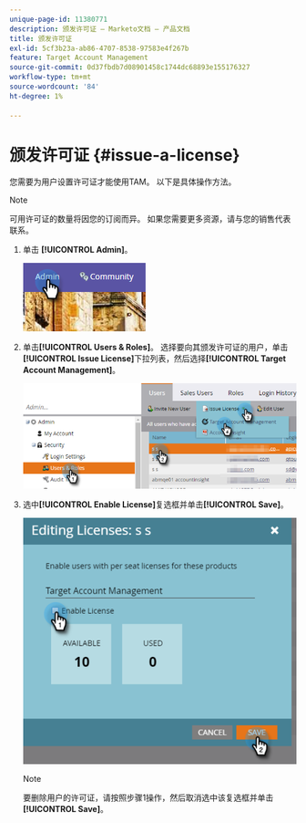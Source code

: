 ```yaml
---
unique-page-id: 11380771
description: 颁发许可证 — Marketo文档 — 产品文档
title: 颁发许可证
exl-id: 5cf3b23a-ab86-4707-8538-97583e4f267b
feature: Target Account Management
source-git-commit: 0d37fbdb7d08901458c1744dc68893e155176327
workflow-type: tm+mt
source-wordcount: '84'
ht-degree: 1%

---
```


# 颁发许可证 {#issue-a-license}

您需要为用户设置许可证才能使用TAM。 以下是具体操作方法。

>[!NOTE]
>
>可用许可证的数量将因您的订阅而异。 如果您需要更多资源，请与您的销售代表联系。

1. 单击 **[!UICONTROL Admin]**。

   ![](assets/issue-a-license-1.png)

1. 单击&#x200B;**[!UICONTROL Users & Roles]**。 选择要向其颁发许可证的用户，单击&#x200B;**[!UICONTROL Issue License]**&#x200B;下拉列表，然后选择&#x200B;**[!UICONTROL Target Account Management]**。

   ![](assets/issue-a-license-2.png)

1. 选中&#x200B;**[!UICONTROL Enable License]**&#x200B;复选框并单击&#x200B;**[!UICONTROL Save]**。

   ![](assets/issue-a-license-3.png)

   >[!NOTE]
   >
   >要删除用户的许可证，请按照步骤1操作，然后取消选中该复选框并单击&#x200B;**[!UICONTROL Save]**。

